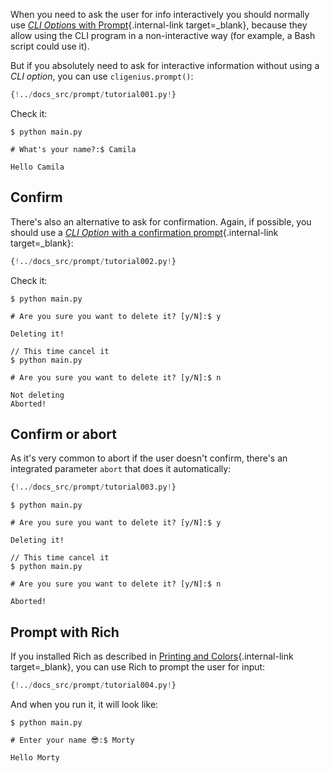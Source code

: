 When you need to ask the user for info interactively you should normally use [*CLI Option*s with Prompt](options/prompt.md){.internal-link target=_blank}, because they allow using the CLI program in a non-interactive way (for example, a Bash script could use it).

But if you absolutely need to ask for interactive information without using a *CLI option*, you can use `cligenius.prompt()`:

```Python hl_lines="5"
{!../docs_src/prompt/tutorial001.py!}
```

Check it:

<div class="termy">

```console
$ python main.py

# What's your name?:$ Camila

Hello Camila
```

</div>

## Confirm

There's also an alternative to ask for confirmation. Again, if possible, you should use a [*CLI Option* with a confirmation prompt](options/prompt.md){.internal-link target=_blank}:

```Python hl_lines="5"
{!../docs_src/prompt/tutorial002.py!}
```

Check it:

<div class="termy">

```console
$ python main.py

# Are you sure you want to delete it? [y/N]:$ y

Deleting it!

// This time cancel it
$ python main.py

# Are you sure you want to delete it? [y/N]:$ n

Not deleting
Aborted!
```

</div>

## Confirm or abort

As it's very common to abort if the user doesn't confirm, there's an integrated parameter `abort` that does it automatically:

```Python hl_lines="5"
{!../docs_src/prompt/tutorial003.py!}
```

<div class="termy">

```console
$ python main.py

# Are you sure you want to delete it? [y/N]:$ y

Deleting it!

// This time cancel it
$ python main.py

# Are you sure you want to delete it? [y/N]:$ n

Aborted!
```

</div>

## Prompt with Rich

If you installed Rich as described in [Printing and Colors](printing.md){.internal-link target=_blank}, you can use Rich to prompt the user for input:

```Python hl_lines="2  6"
{!../docs_src/prompt/tutorial004.py!}
```

And when you run it, it will look like:

<div class="termy">

```console
$ python main.py

# Enter your name 😎:$ Morty

Hello Morty
```

</div>
